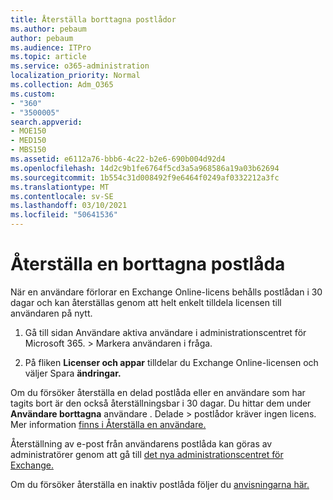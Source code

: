 ```yaml
---
title: Återställa borttagna postlådor
ms.author: pebaum
author: pebaum
ms.audience: ITPro
ms.topic: article
ms.service: o365-administration
localization_priority: Normal
ms.collection: Adm_O365
ms.custom:
- "360"
- "3500005"
search.appverid:
- MOE150
- MED150
- MBS150
ms.assetid: e6112a76-bbb6-4c22-b2e6-690b004d92d4
ms.openlocfilehash: 14d2c9b1fe6764f5cd3a5a968586a19a03b62694
ms.sourcegitcommit: 1b554c31d008492f9e6464f0249af0332212a3fc
ms.translationtype: MT
ms.contentlocale: sv-SE
ms.lasthandoff: 03/10/2021
ms.locfileid: "50641536"
---
```

# <a name="restore-a-deleted-mailbox"></a>Återställa en borttagna postlåda

När en användare förlorar en Exchange Online-licens behålls postlådan i 30 dagar och kan återställas genom att helt enkelt tilldela licensen till användaren på nytt.
  
1. Gå till sidan Användare aktiva användare i  administrationscentret för Microsoft 365. \>  Markera användaren i fråga.

2. På fliken **Licenser och appar** tilldelar du Exchange Online-licensen och väljer Spara **ändringar.**

Om du försöker återställa en delad postlåda eller en användare som har tagits bort är den också återställningsbar i 30 dagar. Du hittar dem under **Användare borttagna** användare . Delade \> postlådor kräver ingen licens. Mer information [finns i Återställa en användare.](https://docs.microsoft.com/microsoft-365/admin/add-users/restore-user)

Återställning av e-post från användarens postlåda kan göras av administratörer genom att gå till [det nya administrationscentret för Exchange.](https://techcommunity.microsoft.com/t5/exchange-team-blog/a-new-recoverableitems-experience-comes-to-exchange-online/ba-p/1505353)

Om du försöker återställa en inaktiv postlåda följer du [anvisningarna här.](https://docs.microsoft.com/microsoft-365/compliance/recover-an-inactive-mailbox)
  
